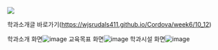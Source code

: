 <img src="https://capsule-render.vercel.app/api?type=waving&color=auto&height=200&section=header&text=동의과학대학교컴퓨터소프트웨어학과소개&fontSize=40" />


학과소개글 바로가기(https://wjsrudals411.github.io/Cordova/week6/10_12)

학과소개 화면![image](https://github.com/wjsrudals411/Cordova/assets/103473959/ceefcb69-106c-4c6e-933a-9af20c38380b)
교육목표 화면![image](https://github.com/wjsrudals411/Cordova/assets/103473959/81d678b1-711c-49e3-84a0-20b0d8b779a4)
학과시설 화면![image](https://github.com/wjsrudals411/Cordova/assets/103473959/581a846c-dfbc-44af-bcbe-e83bb2c1aa58)


